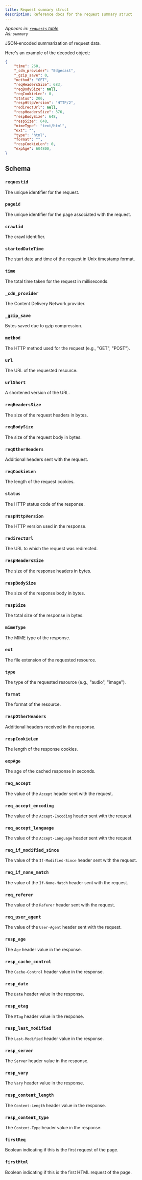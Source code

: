 ```yaml
---
title: Request summary struct
description: Reference docs for the request summary struct
---
```


_Appears in: [`requests` table](/reference/tables/requests/#summary)_\
_As: `summary`_

JSON-encoded summarization of request data.

Here's an example of the decoded object:

```json
{
    "time": 260,
    "_cdn_provider": "Edgecast",
    "_gzip_save": 0,
    "method": "GET",
    "reqHeadersSize": 683,
    "reqBodySize": null,
    "reqCookieLen": 0,
    "status": 200,
    "respHttpVersion": "HTTP/2",
    "redirectUrl": null,
    "respHeadersSize": 376,
    "respBodySize": 648,
    "respSize": 648,
    "mimeType": "text/html",
    "ext": "",
    "type": "html",
    "format": "",
    "respCookieLen": 0,
    "expAge": 604800,
}
```

## Schema

### `requestid`

The unique identifier for the request.

### `pageid`

The unique identifier for the page associated with the request.

### `crawlid`

The crawl identifier.

### `startedDateTime`

The start date and time of the request in Unix timestamp format.

### `time`

The total time taken for the request in milliseconds.

### `_cdn_provider`

The Content Delivery Network provider.

### `_gzip_save`

Bytes saved due to gzip compression.

### `method`

The HTTP method used for the request (e.g., "GET", "POST").

### `url`

The URL of the requested resource.

### `urlShort`

A shortened version of the URL.

### `reqHeadersSize`

The size of the request headers in bytes.

### `reqBodySize`

The size of the request body in bytes.

### `reqOtherHeaders`

Additional headers sent with the request.

### `reqCookieLen`

The length of the request cookies.

### `status`

The HTTP status code of the response.

### `respHttpVersion`

The HTTP version used in the response.

### `redirectUrl`

The URL to which the request was redirected.

### `respHeadersSize`

The size of the response headers in bytes.

### `respBodySize`

The size of the response body in bytes.

### `respSize`

The total size of the response in bytes.

### `mimeType`

The MIME type of the response.

### `ext`

The file extension of the requested resource.

### `type`

The type of the requested resource (e.g., "audio", "image").

### `format`

The format of the resource.

### `respOtherHeaders`

Additional headers received in the response.

### `respCookieLen`

The length of the response cookies.

### `expAge`

The age of the cached response in seconds.

### `req_accept`

The value of the `Accept` header sent with the request.

### `req_accept_encoding`

The value of the `Accept-Encoding` header sent with the request.

### `req_accept_language`

The value of the `Accept-Language` header sent with the request.

### `req_if_modified_since`

The value of the `If-Modified-Since` header sent with the request.

### `req_if_none_match`

The value of the `If-None-Match` header sent with the request.

### `req_referer`

The value of the `Referer` header sent with the request.

### `req_user_agent`

The value of the `User-Agent` header sent with the request.

### `resp_age`

The `Age` header value in the response.

### `resp_cache_control`

The `Cache-Control` header value in the response.

### `resp_date`

The `Date` header value in the response.

### `resp_etag`

The `ETag` header value in the response.

### `resp_last_modified`

The `Last-Modified` header value in the response.

### `resp_server`

The `Server` header value in the response.

### `resp_vary`

The `Vary` header value in the response.

### `resp_content_length`

The `Content-Length` header value in the response.

### `resp_content_type`

The `Content-Type` header value in the response.

### `firstReq`

Boolean indicating if this is the first request of the page.

### `firstHtml`

Boolean indicating if this is the first HTML request of the page.
